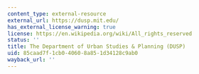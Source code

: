 ```yaml
---
content_type: external-resource
external_url: https://dusp.mit.edu/
has_external_license_warning: true
license: https://en.wikipedia.org/wiki/All_rights_reserved
status: ''
title: The Department of Urban Studies & Planning (DUSP)
uid: 85caad7f-1cb0-4060-8a85-1d34128c9ab0
wayback_url: ''
---
```

